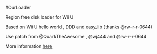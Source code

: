 #OurLoader

Region free disk loader for Wii U

Based on Wii U hello world , DDD and easy_lib (thanks @rw-r-r-0644)

Use patch from @QuarkTheAwesome , @wj444 and @rw-r-r-0644

More information [here](http://wiiubrew.org/wiki/OurLoader)
